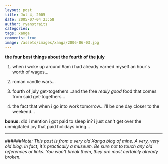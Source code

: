 ```yaml
---
layout: post
title: Jul 4, 2005
date: 2005-07-04 23:58
author: ryanstraits
categories:
tags: xanga
comments: true
image: /assets/images/xanga/2006-06-03.jpg
---
```

<strong>the four best things about the fourth of the july</strong>

<!-- break -->

1. when i woke up around 9am i had already earned myself an hour's worth of wages...

2. roman candle wars...

3. fourth of july get-togethers...and the free <em>really good </em>food that comes from said get-togethers...

4. the fact that when i go into work tomorrow...i'll be one day closer to the weekend...

<strong>bonus:</strong> did i mention i got paid to sleep in? i just can't get over the unmigitated joy that paid holidays bring...

---

######*Note: This post is from a very old Xanga blog of mine. A very, very old blog. In fact, it's practically a museum. Be sure not to touch any old references or links. You won't break them, they are most certainly already broken.*
